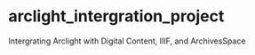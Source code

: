 # arclight_intergration_project
Intergrating Arclight with Digital Content, IIIF, and ArchivesSpace
